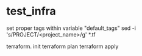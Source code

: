 # test_infra
 set proper tags within variable "default_tags"
 sed -i 's/PROJECT/<project_name>/g' *.tf
 
 terraform. init
 terraform plan
 terraform apply
